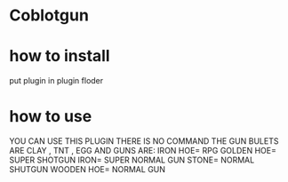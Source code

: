 # Coblotgun
# how to install
put plugin in plugin floder
# how to use
YOU CAN USE THIS PLUGIN THERE IS NO COMMAND
THE GUN BULETS ARE CLAY , TNT , EGG
AND GUNS ARE:
IRON HOE= RPG
GOLDEN HOE= SUPER SHOTGUN
IRON= SUPER NORMAL GUN
STONE= NORMAL SHUTGUN
WOODEN HOE= NORMAL GUN
